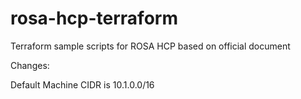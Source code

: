 # rosa-hcp-terraform

Terraform sample scripts for ROSA HCP based on official document

Changes:

Default Machine CIDR is 10.1.0.0/16

